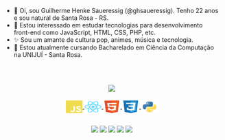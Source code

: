 - 👋 Oi, sou Guilherme Henke Saueressig (@ghsaueressig). Tenho 22 anos e sou natural de Santa Rosa - RS.
- 👀 Estou interessado em estudar tecnologias para desenvolvimento front-end como JavaScript, HTML, CSS, PHP, etc.
- ✨ Sou um amante de cultura pop, animes, música e tecnologia.
- 🌱 Estou atualmente cursando Bacharelado em Ciência da Computação na UNIJUÍ - Santa Rosa.

<!---
ghsaueressig/ghsaueressig is a ✨ special ✨ repository because its `README.md` (this file) appears on your GitHub profile.
You can click the Preview link to take a look at your changes.
--->
<br></br>

<div align="center">
  <a href="https://github.com/ghsaueressig">
  <img height="270em" src="https://github-readme-stats.vercel.app/api/top-langs/?username=ghsaueressig&theme=outrun"/>
</div>

<div style="display: inline_block" align="center"><br>
  <img align="center" alt="Guilherme-Js" height="30" width="40" src="https://raw.githubusercontent.com/devicons/devicon/master/icons/javascript/javascript-plain.svg">
  <img align="center" alt="Guilherme-React" height="30" width="40" src="https://raw.githubusercontent.com/devicons/devicon/master/icons/react/react-original.svg">
  <img align="center" alt="Guilherme-HTML" height="30" width="40" src="https://raw.githubusercontent.com/devicons/devicon/master/icons/html5/html5-original.svg">
  <img align="center" alt="Guilherme-CSS" height="30" width="40" src="https://raw.githubusercontent.com/devicons/devicon/master/icons/css3/css3-original.svg">
  <img align="center" alt="Guilherme-Python" height="30" width="40" src="https://raw.githubusercontent.com/devicons/devicon/master/icons/python/python-original.svg">
   
</div>

##
  
 <div align="center"> 
    <a href="https://www.instagram.com/ghsaueressig/" target="_blank"><img src="https://img.shields.io/badge/-Instagram-%23E4405F?style=for-the-badge&logo=instagram&logoColor=white" target="_blank"></a>
    <a href="https://www.twitter.com/ghsaueressig" target="_blank"><img src ="https://img.shields.io/badge/Twitter-blue?style=for-the-badge" target="_blank"></a>
    <a href = "mailto:guiherme.sauer@gmail.com"><img src="https://img.shields.io/badge/-Gmail-%23333?style=for-the-badge&logo=gmail&logoColor=white" target="_blank"></a>
    <a href="https://www.linkedin.com/in/guilherme-saueressig-256a9b192/" target="_blank"><img src="https://img.shields.io/badge/-LinkedIn-%230077B5?style=for-the-badge&logo=linkedin&logoColor=white" target="_blank"></a> 
    <a href="https://steamcommunity.com/id/guihooded/" target="_blank"><img src="https://img.shields.io/badge/Steam-000000?style=for-the-badge&logo=steam&logoColor=white" target="_blank"></a>
  </div>
